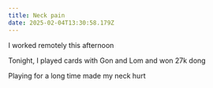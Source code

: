 ```yaml
---
title: Neck pain
date: 2025-02-04T13:30:58.179Z
---
```


I worked remotely this afternoon

Tonight, I played cards with Gon and Lom and won 27k dong

Playing for a long time made my neck hurt
